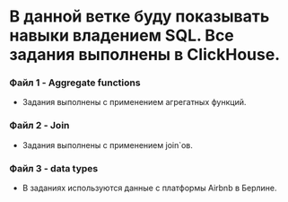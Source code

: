 # В данной ветке буду показывать навыки владением SQL. Все задания выполнены в ClickHouse. 
### Файл 1 - Aggregate functions
- Задания выполнены с применением агрегатных функций.
### Файл 2 - Join
- Задания выполнены с применением join`ов.
### Файл 3 - data types
- В заданиях используются данные с платформы Airbnb в Берлине. 
